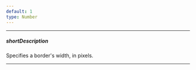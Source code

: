 ```yaml
---
default: 1
type: Number
---
```

---
##### shortDescription
Specifies a border's width, in pixels.

---
